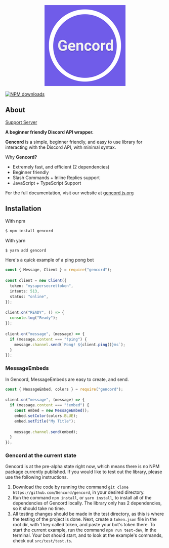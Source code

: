 <p align="center">
  <img src="assets/logo.png" />
</p>

<a href="https://www.npmjs.com/package/gencord"><img src="https://img.shields.io/npm/dt/gencord.svg?maxAge=3600" alt="NPM downloads" /></a>

## About

[Support Server](https://discord.gg/Bh9cGjum)

**A beginner friendly Discord API wrapper.**

**Gencord** is a simple, beginner friendly, and easy to use library for interacting with the Discord API, with minimal syntax.

Why **Gencord?**

- Extremely fast, and efficient (2 dependencies)
- Beginner friendly
- Slash Commands + Inline Replies support
- JavaScript + TypeScript Support

For the full documentation, visit our website at [gencord.js.org](https://gencord.js.org)

## Installation

With npm

```bash
$ npm install gencord
```

With yarn

```bash
$ yarn add gencord
```

Here's a quick example of a ping pong bot

```ts
const { Message, Client } = require("gencord");

const client = new Client({
  token: "mysupersecrettoken",
  intents: 513,
  status: "online",
});

client.on("READY", () => {
  console.log("Ready");
});

client.on("message", (message) => {
  if (message.content === "!ping") {
    message.channel.send(`Pong! ${client.ping()}ms`);
  }
});
```

### MessageEmbeds

In Gencord, MessageEmbeds are easy to create, and send.

```ts
const { MessageEmbed, colors } = require("gencord");

client.on("message", (message) => {
  if (message.content === "!embed") {
    const embed = new MessageEmbed();
    embed.setColor(colors.BLUE);
    embed.setTitle("My Title");

    message.channel.send(embed);
  }
});
```

### Gencord at the current state

Gencord is at the pre-alpha state right now, which means there is no NPM package currently published. If you would like to test out the library, please use the following instructions.

1. Download the code by running the command `git clone https://github.com/Gencord/gencord`, in your desired directory.
2. Run the command `npm install`, or `yarn install`, to install all of the dependencies of Gencord locally. The library only has 2 dependencies, so it should take no time.
3. All testing changes should be made in the test directory, as this is where the testing of the project is done. Next, create a `token.json` file in the root dir, with 1 key called token, and paste your bot's token there. To start the current example, run the command `npm run test-dev`, in the terminal. Your bot should start, and to look at the example's commands, check out `src/test/test.ts`.
